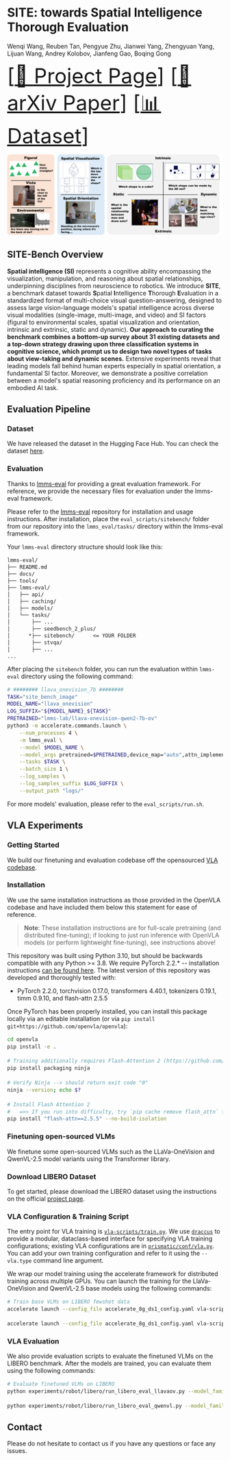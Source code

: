 # SITE: towards Spatial Intelligence Thorough Evaluation
Wenqi Wang, Reuben Tan, Pengyue Zhu, Jianwei Yang, Zhengyuan Yang, Lijuan Wang, Andrey Kolobov, Jianfeng Gao, Boqing Gong

<font size=7><div align='left' > [[🍎 Project Page](https://wenqi-wang20.github.io/SITE-Bench.github.io/)] [[📖 arXiv Paper]()] [[📊 Dataset](https://huggingface.co/datasets/franky-veteran/SITE-Bench)]  </div></font>

<!-- add teaser figure -->
![teaser](assets/teaser_figure.png)

## SITE-Bench Overview

**Spatial intelligence (SI)** represents a cognitive ability encompassing the visualization, manipulation, and reasoning about spatial relationships, underpinning disciplines from neuroscience to robotics. We introduce **SITE**, a benchmark dataset towards **S**patial **I**ntelligence **T**horough **E**valuation in a standardized format of multi-choice visual question-answering, designed to assess large vision-language models's spatial intelligence across diverse visual modalities (single-image, multi-image, and video) and SI factors (figural to environmental scales, spatial visualization and orientation, intrinsic and extrinsic, static and dynamic). **Our approach to curating the benchmark combines a bottom-up survey about 31 existing datasets and a top-down strategy drawing upon three classification systems in cognitive science, which prompt us to design two novel types of tasks about view-taking and dynamic scenes.** Extensive experiments reveal that leading models fall behind human experts especially in spatial orientation, a fundamental SI factor. Moreover, we demonstrate a positive correlation between a model's spatial reasoning proficiency and its performance on an embodied AI task.

## Evaluation Pipeline

### Dataset 
We have released the dataset in the Hugging Face Hub. You can check the dataset [here](https://huggingface.co/datasets/franky-veteran/SITE-Bench). 

### Evaluation 
Thanks to [lmms-eval](https://github.com/EvolvingLMMs-Lab/lmms-eval) for providing a great evaluation framework. For reference, we provide the necessary files for evaluation under the lmms-eval framework.

Please refer to the [lmms-eval](https://github.com/EvolvingLMMs-Lab/lmms-eval) repository for installation and usage instructions. After installation, place the `eval_scripts/sitebench/` folder from our repository into the `lmms_eval/tasks/` directory within the lmms-eval framework.

Your `lmms-eval` directory structure should look like this:

```
lmms-eval/
├── README.md
├── docs/
├── tools/
├── lmms-eval/
│   ├── api/
│   ├── caching/
│   ├── models/
│   └── tasks/
│       ├── ...
│       ├── seedbench_2_plus/
│      *├── sitebench/      <= YOUR FOLDER
│       ├── stvqa/
│       ├── ...
...
```
After placing the `sitebench` folder, you can run the evaluation within `lmms-eval` directory using the following command:

```bash
# ######## llava_onevision_7b ########
TASK="site_bench_image"
MODEL_NAME="llava_onevision"
LOG_SUFFIX="${MODEL_NAME}_${TASK}"
PRETRAINED="lmms-lab/llava-onevision-qwen2-7b-ov"
python3 -m accelerate.commands.launch \
    --num_processes 4 \
    -m lmms_eval \
    --model $MODEL_NAME \
    --model_args pretrained=$PRETRAINED,device_map="auto",attn_implementation=flash_attention_2 \
    --tasks $TASK \
    --batch_size 1 \
    --log_samples \
    --log_samples_suffix $LOG_SUFFIX \
    --output_path "logs/"
```
For more models' evaluation, please refer to the `eval_scripts/run.sh`.

## VLA Experiments

### Getting Started

We build our finetuning and evaluation codebase off the opensourced [VLA codebase](https://openvla.github.io/). 



### Installation
We use the same installation instructions as those provided in the OpenVLA codebase and have included them below this statement for ease of reference. 

> **Note**: These installation instructions are for full-scale pretraining (and distributed fine-tuning); if looking to
  just run inference with OpenVLA models (or perform lightweight fine-tuning), see instructions above!

This repository was built using Python 3.10, but should be backwards compatible with any Python >= 3.8. We require
PyTorch 2.2.* -- installation instructions [can be found here](https://pytorch.org/get-started/locally/). The latest 
version of this repository was developed and thoroughly tested with:
  - PyTorch 2.2.0, torchvision 0.17.0, transformers 4.40.1, tokenizers 0.19.1, timm 0.9.10, and flash-attn 2.5.5

Once PyTorch has been properly installed, you can install this package locally via an editable installation (or via 
`pip install git+https://github.com/openvla/openvla`):

```bash
cd openvla
pip install -e .

# Training additionally requires Flash-Attention 2 (https://github.com/Dao-AILab/flash-attention)
pip install packaging ninja

# Verify Ninja --> should return exit code "0"
ninja --version; echo $?

# Install Flash Attention 2
#   =>> If you run into difficulty, try `pip cache remove flash_attn` first
pip install "flash-attn==2.5.5" --no-build-isolation
```

### Finetuning open-sourced VLMs

We finetune some open-sourced VLMs such as the LLaVa-OneVision and QwenVL-2.5 model variants using the Transformer library.

### Download LIBERO Dataset

To get started, please download the LIBERO dataset using the instructions on the official [project page](https://github.com/Lifelong-Robot-Learning/LIBERO).

### VLA Configuration & Training Script

The entry point for VLA training is [`vla-scripts/train.py`](vla-scripts/train.py). We use 
[`draccus`](https://pypi.org/project/draccus) to provide a modular, dataclass-based interface for specifying VLA 
training configurations; existing VLA configurations are in [`prismatic/conf/vla.py`](prismatic/conf/vla.py). You can 
add your own training configuration and refer to it using the `--vla.type` command line argument.

We wrap our model training using the accelerate framework for distributed training across multiple GPUs. You can launch the training for the LlaVa-OneVision and QwenVL-2.5 base models using the following commands:

```bash
# Train base VLMs on LIBERO fewshot data
accelerate launch --config_file accelerate_8g_ds1_config.yaml vla-scripts/finetune_llavaov.py --vla_path llava-hf/llava-onevision-qwen2-{0.5b/7b}-ov-hf --data_root_dir <PATH TO LIBERO DATA ROOT> --dataset_name 'libero_spatial_no_noops' --batch_size 1 --save_steps 3000 --max_steps 60000 --learning_rate 2e-5 --ddp false --image_aug True --constant_lr True --max_grad_norm 3.0 --save_by_epoch_and_max_epoch 30 --note FS-40 --run_root_dir <PATH TO RUN DIR>

accelerate launch --config_file accelerate_8g_ds1_config.yaml vla-scripts/finetune_qwenvl.py --vla_path Qwen/Qwen2.5-VL-7B-Instruct --data_root_dir <PATH TO LIBERO DATA ROOT> --dataset_name 'libero_spatial_no_noops' --batch_size 1 --save_steps 3000 --max_steps 60000 --learning_rate 2e-5 --ddp false --image_aug True --constant_lr True --max_grad_norm 3.0 --save_by_epoch_and_max_epoch 30 --note FS-160 --run_root_dir <PATH TO RUN DIR>
```

### VLA Evaluation

We also provide evaluation scripts to evaluate the finetuned VLMs on the LIBERO benchmark. After the models are trained, you can evaluate them using the following commands:

```bash
# Evaluate finetuned VLMs on LIBERO
python experiments/robot/libero/run_libero_eval_llavaov.py --model_family llavaov --pretrained_checkpoint <PATH TO FINETUNED CHECKPOINT>  --task_suite_name libero_spatial --center_crop True --num_trials_per_task 10

python experiments/robot/libero/run_libero_eval_qwenvl.py --model_family qwenvl --pretrained_checkpoint <PATH TO FINETUNED CHECKPOINT>  --task_suite_name libero_spatial --center_crop True --num_trials_per_task 10
```

## Contact

Please do not hesitate to contact us if you have any questions or face any issues.